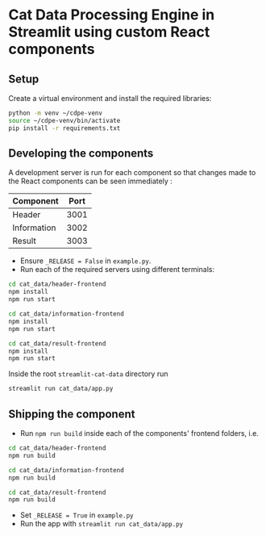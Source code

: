 # Cat Data Processing Engine in Streamlit using custom React components

## Setup

Create a virtual environment and install the required libraries:

```bash
python -m venv ~/cdpe-venv
source ~/cdpe-venv/bin/activate
pip install -r requirements.txt
```

## Developing the components

A development server is run for each component so that changes made to the React components can be seen immediately :

| Component   | Port |
|-------------|------|
| Header      | 3001 |
| Information | 3002 |
| Result      | 3003 |

* Ensure `_RELEASE = False` in `example.py`.
* Run each of the required servers using different terminals:

```bash
cd cat_data/header-frontend
npm install
npm run start

cd cat_data/information-frontend
npm install
npm run start

cd cat_data/result-frontend
npm install
npm run start
```

Inside the root `streamlit-cat-data` directory run 

```bash
streamlit run cat_data/app.py
```

## Shipping the component

* Run `npm run build` inside each of the components' frontend folders, i.e.

```bash
cd cat_data/header-frontend
npm run build

cd cat_data/information-frontend
npm run build

cd cat_data/result-frontend
npm run build
```

* Set `_RELEASE = True` in `example.py`
* Run the app with `streamlit run cat_data/app.py`